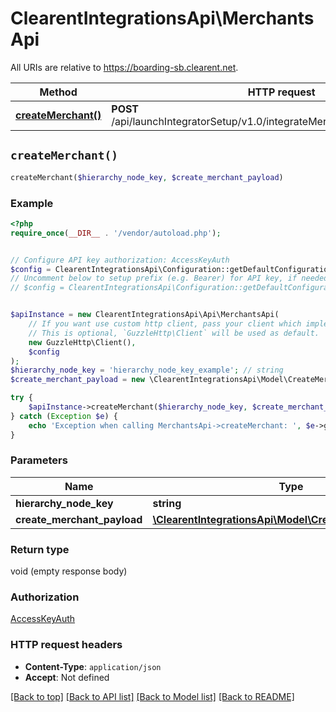# ClearentIntegrationsApi\MerchantsApi

All URIs are relative to https://boarding-sb.clearent.net.

Method | HTTP request | Description
------------- | ------------- | -------------
[**createMerchant()**](MerchantsApi.md#createMerchant) | **POST** /api/launchIntegratorSetup/v1.0/integrateMerchant/{hierarchyNodeKey} | 


## `createMerchant()`

```php
createMerchant($hierarchy_node_key, $create_merchant_payload)
```



### Example

```php
<?php
require_once(__DIR__ . '/vendor/autoload.php');


// Configure API key authorization: AccessKeyAuth
$config = ClearentIntegrationsApi\Configuration::getDefaultConfiguration()->setApiKey('AccessKey', 'YOUR_API_KEY');
// Uncomment below to setup prefix (e.g. Bearer) for API key, if needed
// $config = ClearentIntegrationsApi\Configuration::getDefaultConfiguration()->setApiKeyPrefix('AccessKey', 'Bearer');


$apiInstance = new ClearentIntegrationsApi\Api\MerchantsApi(
    // If you want use custom http client, pass your client which implements `GuzzleHttp\ClientInterface`.
    // This is optional, `GuzzleHttp\Client` will be used as default.
    new GuzzleHttp\Client(),
    $config
);
$hierarchy_node_key = 'hierarchy_node_key_example'; // string
$create_merchant_payload = new \ClearentIntegrationsApi\Model\CreateMerchantPayload(); // \ClearentIntegrationsApi\Model\CreateMerchantPayload

try {
    $apiInstance->createMerchant($hierarchy_node_key, $create_merchant_payload);
} catch (Exception $e) {
    echo 'Exception when calling MerchantsApi->createMerchant: ', $e->getMessage(), PHP_EOL;
}
```

### Parameters

Name | Type | Description  | Notes
------------- | ------------- | ------------- | -------------
 **hierarchy_node_key** | **string**|  |
 **create_merchant_payload** | [**\ClearentIntegrationsApi\Model\CreateMerchantPayload**](../Model/CreateMerchantPayload.md)|  |

### Return type

void (empty response body)

### Authorization

[AccessKeyAuth](../../README.md#AccessKeyAuth)

### HTTP request headers

- **Content-Type**: `application/json`
- **Accept**: Not defined

[[Back to top]](#) [[Back to API list]](../../README.md#endpoints)
[[Back to Model list]](../../README.md#models)
[[Back to README]](../../README.md)
